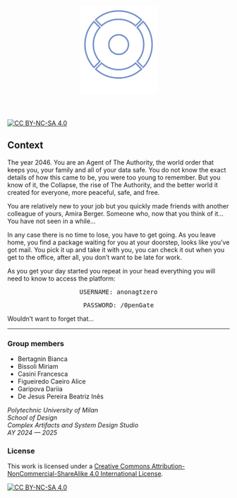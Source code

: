 <div align="center">

<img height="200" alt="EDEN.exe" style="margin-bottom: 40px" src="./public/icons/edenLogo.svg">

</div>

[![CC BY-NC-SA 4.0][cc-by-nc-sa-shield]][cc-by-nc-sa]

## Context

The year 2046. You are an Agent of The Authority, the world order that keeps you, your family and all of your data safe. You do not know the exact details of how this came to be, you were too young to remember. But you know of it, the Collapse, the rise of The Authority, and the better world it created for everyone, more peaceful, safe, and free.

You are relatively new to your job but you quickly made friends with another colleague of yours, Amira Berger. Someone who, now that you think of it… You have not seen in a while…

In any case there is no time to lose, you have to get going. As you leave home, you find a package waiting for you at your doorstep, looks like you’ve got mail. You pick it up and take it with you, you can check it out when you get to the office, after all, you don’t want to be late for work.

As you get your day started you repeat in your head everything you will need to know to access the platform:

<div style="font-family: monospace; text-align: center">
USERNAME: anonagtzero

PASSWORD: /0penGate

</div>

Wouldn’t want to forget that...

---

### Group members

- Bertagnin Bianca
- Bissoli Miriam
- Casini Francesca
- Figueiredo Caeiro Alice
- Garipova Dariia
- De Jesus Pereira Beatriz Inês

_Polytechnic University of Milan </br>
School of Design </br>
Complex Artifacts and System Design Studio</br>
AY 2024 — 2025_

### License

This work is licensed under a
[Creative Commons Attribution-NonCommercial-ShareAlike 4.0 International License][cc-by-nc-sa].

[![CC BY-NC-SA 4.0][cc-by-nc-sa-image]][cc-by-nc-sa]

[cc-by-nc-sa]: http://creativecommons.org/licenses/by-nc-sa/4.0/
[cc-by-nc-sa-image]: https://licensebuttons.net/l/by-nc-sa/4.0/88x31.png
[cc-by-nc-sa-shield]: https://img.shields.io/badge/License-CC%20BY--NC--SA%204.0-lightgrey.svg
